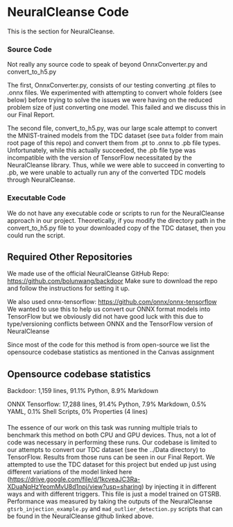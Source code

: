 # NeuralCleanse Code
This is the section for NeuralCleanse. 

### Source Code
Not really any source code to speak of beyond OnnxConverter.py and convert_to_h5.py 

The first, OnnxConverter.py, consists of our testing converting .pt files to .onnx files. We experimented with attempting to convert whole folders (see below) before trying to solve the issues we were having on the reduced problem size of just converting one model. This failed and we discuss this in our Final Report.

The second file, convert_to_h5.py, was our large scale attempt to convert the MNIST-trained models from the TDC dataset (see ```Data``` folder from main root page of this repo) and convert them from .pt to .onnx to .pb file types. Unfortunately, while this actually succeeded, the .pb file type was incompatible with the version of TensorFlow necessitated by the NeuralCleanse library. Thus, while we were able to succeed in converting to .pb, we were unable to actually run any of the converted TDC models through NeuralCleanse. 


### Executable Code

We do not have any executable code or scripts to run for the NeuralCleanse approach in our project. Theoretically, if you modify the directory path in the convert_to_h5.py file to your downloaded copy of the TDC dataset, then you could run the script.


## Required Other Repositories
We made use of the official NeuralCleanse GitHub Repo: https://github.com/bolunwang/backdoor 
Make sure to download the repo and follow the instructions for setting it up.

We also used onnx-tensorflow: https://github.com/onnx/onnx-tensorflow 
We wanted to use this to help us convert our ONNX format models into TensorFlow but we obviously did not have good luck with this due to type/versioning conflicts between ONNX and the TensorFlow version of NeuralCleanse


Since most of the code for this method is from open-source we list the opensource codebase statistics as mentioned in the Canvas assignment


## Opensource codebase statistics
Backdoor: 1,159 lines, 91.1% Python, 8.9% Markdown

ONNX Tensorflow: 17,288 lines, 91.4% Python, 7.9% Markdown, 0.5% YAML, 0.1% Shell Scripts, 0% Properties (4 lines)

####

The essence of our work on this task was running multiple trials to benchmark this method on both CPU and GPU devices. Thus, not a lot of code was necessary in performing these runs. Our codebase is limited to our attempts to convert our TDC dataset (see the ../Data directory) to TensorFlow. Results from those runs can be seen in our Final Report. We attempted to use the TDC dataset for this project but ended up just using different variations of the model linked here (https://drive.google.com/file/d/1kcveaJC3Ra-XDuaNqHzYeomMvU8d1npj/view?usp=sharing) by injecting it in different ways and with different triggers. This file is just a model trained on GTSRB. Performance was measured by taking the outputs of the NeuralCleanse ```gtsrb_injection_example.py``` and ```mad_outlier_detection.py``` scripts that can be found in the NeuralCleanse github linked above.



